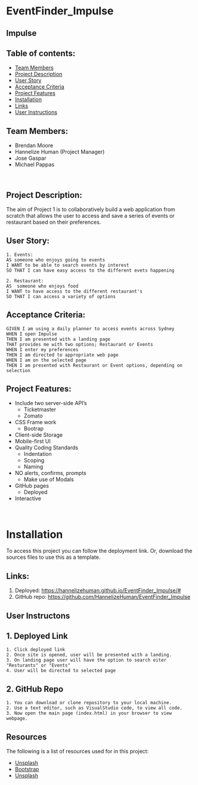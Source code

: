 # EventFinder_Impulse

## Impulse

## Table of contents:
- [Team Members](#Team-Members)
- [Project Description](#Project-Description)
- [User Story](#User-Story)
- [Acceptance Criteria](#Acceptance-Criteria)
- [Project Features](#Project-Features)
- [Installation](#Installation)
- [Links](#Links)
- [User Instructions](#User-Instructions)


## Team Members:
* Brendan Moore
* Hannelize Human (Project Manager)
* Jose Gaspar
* Michael Pappas
<br>

## Project Description:

The aim of Project 1 is to collaboratively build a web application from scratch that allows the user to access and save a series of events or restaurant based on their preferences. 
<br>

## User Story:
```
1. Events:
AS someone who enjoys going to events
I WANT to be able to search events by interest
SO THAT I can have easy access to the different evets happening 

2. Restaurant:
AS  someone who enjoys food
I WANT to have access to the different restaurant's
SO THAT I can access a variety of options

```

## Acceptance Criteria:
```
GIVEN I am using a daily planner to access events across Sydney
WHEN I open Impulse
THEN I am presented with a landing page
THAT provides me with two options; Restaurant or Events
WHEN I enter my preferences
THEN I am directed to appropriate web page
WHEN I am on the selected page
THEN I am presented with Restaurant or Event options, depending on selection 
```

## Project Features:
* Include two server-side API’s
    * Ticketmaster  
    * Zomato
* CSS Frame work
    *	Bootrap
*	Client-side Storage
*	Mobile-first UI
*	Quality Coding Standards
    *	Indentation
    *	Scoping	
    *	Naming
*	NO alerts, confirms, prompts
    *	Make use of Modals
*	GitHub pages
    *	Deployed
*	Interactive

<br>

# Installation
To access this project you can follow the deployment link. Or, download the sources files to use this as a template.

## Links:
1. Deployed: https://hannelizehuman.github.io/EventFinder_Impulse/#
2. GitHub repo: https://github.com/HannelizeHuman/EventFinder_Impulse

## User Instructons
## 1. Deployed Link
    1. Click deployed link
    2. Once site is opened, user will be presented with a landing.
    3. On landing page user will have the option to search eiter "Resturants" or "Events"
    4. User will be directed to selected page

## 2. GitHub Repo
    1. You can download or clone repository to your local machine.
    2. Use a text editor, such as VisualStudio code, to view all code.
    3. Now open the main page (index.html) in your browser to view webpage.


## Resources

The following is a list of resources used for in this project:

- [Unsplash](#https://unsplash.com/images/stock)
- [Bootstrap](#https://getbootstrap.com/)
- [Unsplash](#https://unsplash.com/images/stock)




